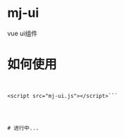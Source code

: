 ﻿# mj-ui


vue ui组件



# 如何使用



```<script src="vue.js"></script>


<script src="mj-ui.js"></script>```




# 进行中...
